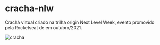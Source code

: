 # cracha-nlw
Crachá virtual criado na trilha origin Next Level Week, evento promovido pela Rocketseat de em outubro/2021.

![cracha](/cracha-nlw/images/cracha-nlw.jpg?raw=true "print cracha")
